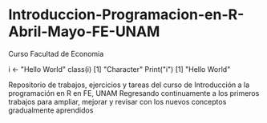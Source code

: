 # Introduccion-Programacion-en-R-Abril-Mayo-FE-UNAM
Curso Facultad de Economia

i <- "Hello World"
class(i)
[1] "Character"
Print("i")
[1] "Hello World"


Repositorio de trabajos, ejercicios y tareas del curso de Introducción a la programación en R en FE, UNAM
Regresando continuamente a los primeros trabajos para ampliar, mejorar y revisar con los nuevos conceptos gradualmente aprendidos

